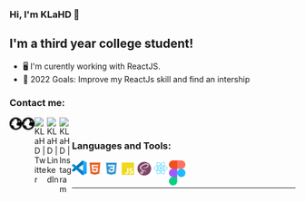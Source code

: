 ### Hi, I'm KLaHD 👋

## I'm a third year college student!

- 🖥️ I'm curently working with ReactJS.
- 💯 2022 Goals: Improve my ReactJs skill and find an intership

### Contact me:

[<img align="left" alt="KLaHD" width="22px" src="https://raw.githubusercontent.com/iconic/open-iconic/master/svg/globe.svg" />][website]
[<img align="left" alt="KLaHD" width="22px" src="https://raw.githubusercontent.com/iconic/open-iconic/master/svg/globe.svg" />][website]
[<img align="left" alt="KLaHD | Twitter" width="22px" src="https://cdn.jsdelivr.net/npm/simple-icons@v3/icons/twitter.svg" />][twitter]
[<img align="left" alt="KLaHD | LinkedIn" width="22px" src="https://cdn.jsdelivr.net/npm/simple-icons@v3/icons/linkedin.svg" />][linkedin]
[<img align="left" alt="KLaHD | Instagram" width="22px" src="https://cdn.jsdelivr.net/npm/simple-icons@v3/icons/instagram.svg" />][instagram]

<br />

### Languages and Tools:

<img align="left" src="./assets/vscode.png" alt="VSCODE" width="26px">
<img align="left" alt="HTML5" width="29px" src="./assets/html5-logo-24.png" />
<img align="left" alt="CSS3" width="29px" src="./assets/css3-logo-24.png" />
<img align="left" alt="JavaScript" width="29px" src="./assets/javascript-logo-24.png" />
<img align="left" alt="Sass" width="29px" src="./assets/sass-logo-24.png" />
<img align="left" alt="ReactJS" width="29px" src="./assets/react-logo-24.png" />
<img align="left" alt="Figma" width="29px" src="./assets/figma_logo.png" />

<br />
<br />

---

[website]: https://www.google.com
[facebook]: https://www.facebook.com/dangkhoa.langhuynh/
[twitter]: https://twitter.com/LangHuynhDangK2
[instagram]: https://www.instagram.com/dangkhoalanghuynh/
[linkedin]: https://www.google.com

